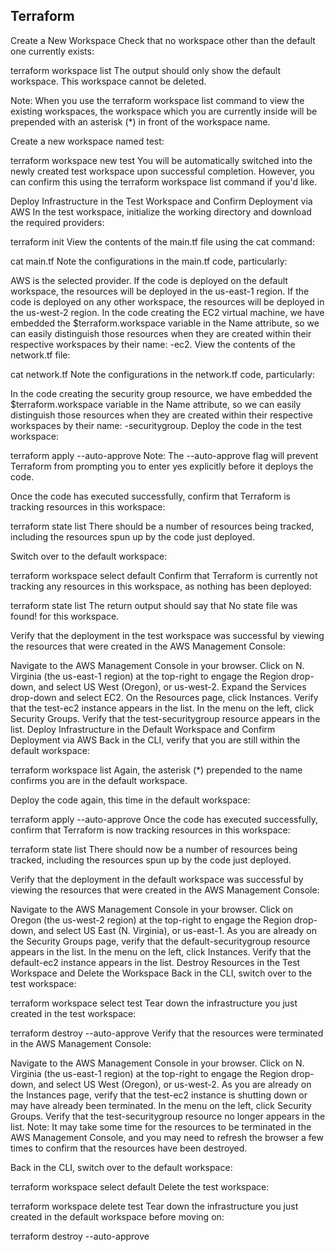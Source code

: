 ## Terraform

Create a New Workspace
Check that no workspace other than the default one currently exists:

terraform workspace list
The output should only show the default workspace. This workspace cannot be deleted.

Note: When you use the terraform workspace list command to view the existing workspaces, the workspace which you are currently inside will be prepended with an asterisk (*) in front of the workspace name.

Create a new workspace named test:

terraform workspace new test
You will be automatically switched into the newly created test workspace upon successful completion. However, you can confirm this using the terraform workspace list command if you'd like.

Deploy Infrastructure in the Test Workspace and Confirm Deployment via AWS
In the test workspace, initialize the working directory and download the required providers:

terraform init
View the contents of the main.tf file using the cat command:

cat main.tf
Note the configurations in the main.tf code, particularly:

AWS is the selected provider.
If the code is deployed on the default workspace, the resources will be deployed in the us-east-1 region.
If the code is deployed on any other workspace, the resources will be deployed in the us-west-2 region.
In the code creating the EC2 virtual machine, we have embedded the $terraform.workspace variable in the Name attribute, so we can easily distinguish those resources when they are created within their respective workspaces by their name: <workspace name>-ec2.
View the contents of the network.tf file:

cat network.tf
Note the configurations in the network.tf code, particularly:

In the code creating the security group resource, we have embedded the $terraform.workspace variable in the Name attribute, so we can easily distinguish those resources when they are created within their respective workspaces by their name: <workspace name>-securitygroup.
Deploy the code in the test workspace:

terraform apply --auto-approve
Note: The --auto-approve flag will prevent Terraform from prompting you to enter yes explicitly before it deploys the code.

Once the code has executed successfully, confirm that Terraform is tracking resources in this workspace:

terraform state list
There should be a number of resources being tracked, including the resources spun up by the code just deployed.

Switch over to the default workspace:

terraform workspace select default
Confirm that Terraform is currently not tracking any resources in this workspace, as nothing has been deployed:

terraform state list
The return output should say that No state file was found! for this workspace.

Verify that the deployment in the test workspace was successful by viewing the resources that were created in the AWS Management Console:

Navigate to the AWS Management Console in your browser.
Click on N. Virginia (the us-east-1 region) at the top-right to engage the Region drop-down, and select US West (Oregon), or us-west-2.
Expand the Services drop-down and select EC2.
On the Resources page, click Instances.
Verify that the test-ec2 instance appears in the list.
In the menu on the left, click Security Groups.
Verify that the test-securitygroup resource appears in the list.
Deploy Infrastructure in the Default Workspace and Confirm Deployment via AWS
Back in the CLI, verify that you are still within the default workspace:

terraform workspace list
Again, the asterisk (*) prepended to the name confirms you are in the default workspace.

Deploy the code again, this time in the default workspace:

terraform apply --auto-approve
Once the code has executed successfully, confirm that Terraform is now tracking resources in this workspace:

terraform state list
There should now be a number of resources being tracked, including the resources spun up by the code just deployed.

Verify that the deployment in the default workspace was successful by viewing the resources that were created in the AWS Management Console:

Navigate to the AWS Management Console in your browser.
Click on Oregon (the us-west-2 region) at the top-right to engage the Region drop-down, and select US East (N. Virginia), or us-east-1.
As you are already on the Security Groups page, verify that the default-securitygroup resource appears in the list.
In the menu on the left, click Instances.
Verify that the default-ec2 instance appears in the list.
Destroy Resources in the Test Workspace and Delete the Workspace
Back in the CLI, switch over to the test workspace:

terraform workspace select test
Tear down the infrastructure you just created in the test workspace:

terraform destroy --auto-approve
Verify that the resources were terminated in the AWS Management Console:

Navigate to the AWS Management Console in your browser.
Click on N. Virginia (the us-east-1 region) at the top-right to engage the Region drop-down, and select US West (Oregon), or us-west-2.
As you are already on the Instances page, verify that the test-ec2 instance is shutting down or may have already been terminated.
In the menu on the left, click Security Groups.
Verify that the test-securitygroup resource no longer appears in the list.
Note: It may take some time for the resources to be terminated in the AWS Management Console, and you may need to refresh the browser a few times to confirm that the resources have been destroyed.

Back in the CLI, switch over to the default workspace:

terraform workspace select default
Delete the test workspace:

terraform workspace delete test
Tear down the infrastructure you just created in the default workspace before moving on:

terraform destroy --auto-approve
